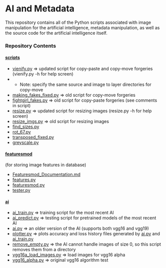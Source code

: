# AI and Metadata
This repository contains all of the Python scripts associated with image manipulation for the artificial intelligence, metadata manipulation, as well as the source code for the artificial intelligence itself.

### Repository Contents
#### [scripts](scripts/)
- [vienify.py](scripts/vienify.py) ⇒ updated script for copy-paste and copy-move forgeries (vienify.py -h for help screen)
- - Note: specify the same source and image to layer directories for copy-move
- [making_fakes_fixed.py](scripts/making_fakes_fixed.py) ⇒ old script for copy-move forgeries
- [fightgirl_fakes.py](scripts/fightgirl_fakes.py) ⇒ old script for copy-paste forgeries (see comments in script)
- [resize.py](scripts/resize.py) ⇒ updated script for resizing images (resize.py -h for help screen)
- [resize_imgs.py](scripts/resize_imgs.py) ⇒ old script for resizing images
- [find_sizes.py](scripts/find_sizes.py)
- [rot_67.py](scripts/rot_67.py)
- [transposed_fixed.py](scripts/transposed_fixed.py)
- [greyscale.py](scripts/greyscale.py)
#### [featuresmod](scripts/featuresmod/)
(for storing image features in database)
- [Featuresmod_Documentation.md](scripts/featuresmod/Featuresmod_Documentation.md)
- [features.py](scripts/featuresmod/features.py)
- [featuresmod.py](scripts/featuresmod/featuresmod.py)
- [tester.py](scripts/featuresmod/tester.py)
#### [ai](ai/)
- [ai_train.py](ai/ai_train.py) ⇒ training script for the most recent AI
- [ai_predict.py](ai/ai_predict.py) ⇒ testing script for pretrained models of the most recent AI
- [ai.py](ai/ai.py) ⇒ an older version of the AI (supports both vgg16 and vgg19)
- [plotter.py](ai/plotter.py) ⇒ plots accuracy and loss history files generated by [ai.py](ai/ai.py) and [ai_train.py](ai/ai_train.py)
- [remove_empty.py](ai/remove_empty.py) ⇒ the AI cannot handle images of size 0, so this script removes them from a directory
- [vgg16a_load_images.py](ai/vgg16a_load_images.py) ⇒ load images for vgg16 alpha
- [vgg16_alpha.py](ai/vgg16_alpha.py) ⇒ original vgg16 algorithm test
